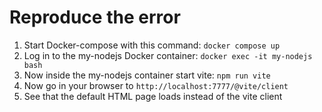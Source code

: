 # Reproduce the error

1. Start Docker-compose with this command: `docker compose up`
2. Log in to the my-nodejs Docker container: `docker exec -it my-nodejs bash`
3. Now inside the my-nodejs container start vite: `npm run vite`
4. Now go in your browser to `http://localhost:7777/@vite/client`
5. See that the default HTML page loads instead of the vite client
